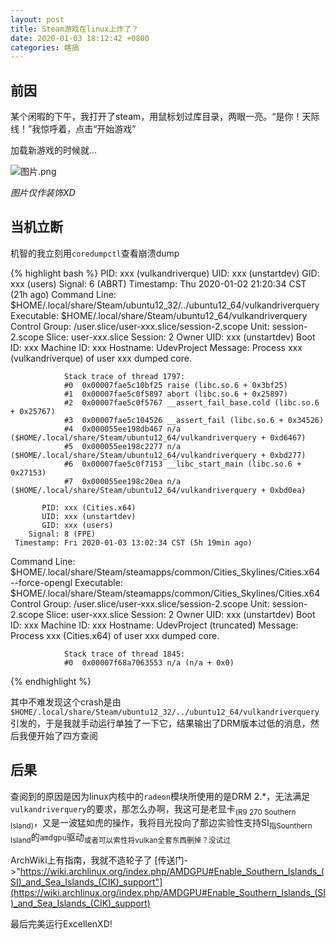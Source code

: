 ```yaml
---
layout: post
title: Steam游戏在linux上炸了？
date: 2020-01-03 18:12:42 +0800
categories: 瞎搞
---
```


## 前因

某个闲暇的下午，我打开了steam，用鼠标划过库目录，两眼一亮。“是你！天际线！”我惊呼着，点击“开始游戏”

加载新游戏的时候就...

![图片.png](https://i.loli.net/2020/01/03/rvpUVznIytL38Ju.png)

*图片仅作装饰XD*

## 当机立断

机智的我立刻用`coredumpctl`查看崩溃dump

{% highlight bash %}
           PID: xxx (vulkandriverque)
           UID: xxx (unstartdev)
           GID: xxx (users)
        Signal: 6 (ABRT)
     Timestamp: Thu 2020-01-02 21:20:34 CST (21h ago)
  Command Line: $HOME/.local/share/Steam/ubuntu12_32/../ubuntu12_64/vulkandriverquery
    Executable: $HOME/.local/share/Steam/ubuntu12_64/vulkandriverquery
 Control Group: /user.slice/user-xxx.slice/session-2.scope
          Unit: session-2.scope
         Slice: user-xxx.slice
       Session: 2
     Owner UID: xxx (unstartdev)
       Boot ID: xxx
    Machine ID: xxx
      Hostname: UdevProject
       Message: Process xxx (vulkandriverque) of user xxx dumped core.
                
                Stack trace of thread 1797:
                #0  0x00007fae5c10bf25 raise (libc.so.6 + 0x3bf25)
                #1  0x00007fae5c0f5897 abort (libc.so.6 + 0x25897)
                #2  0x00007fae5c0f5767 __assert_fail_base.cold (libc.so.6 + 0x25767)
                #3  0x00007fae5c104526 __assert_fail (libc.so.6 + 0x34526)
                #4  0x000055ee198db467 n/a ($HOME/.local/share/Steam/ubuntu12_64/vulkandriverquery + 0xd6467)
                #5  0x000055ee198c2277 n/a ($HOME/.local/share/Steam/ubuntu12_64/vulkandriverquery + 0xbd277)
                #6  0x00007fae5c0f7153 __libc_start_main (libc.so.6 + 0x27153)
                #7  0x000055ee198c20ea n/a ($HOME/.local/share/Steam/ubuntu12_64/vulkandriverquery + 0xbd0ea)

           PID: xxx (Cities.x64)
           UID: xxx (unstartdev)
           GID: xxx (users)
        Signal: 8 (FPE)
     Timestamp: Fri 2020-01-03 13:02:34 CST (5h 19min ago)
  Command Line: $HOME/.local/share/Steam/steamapps/common/Cities_Skylines/Cities.x64 --force-opengl
    Executable: $HOME/.local/share/Steam/steamapps/common/Cities_Skylines/Cities.x64
 Control Group: /user.slice/user-xxx.slice/session-2.scope
          Unit: session-2.scope
         Slice: user-xxx.slice
       Session: 2
     Owner UID: xxx (unstartdev)
       Boot ID: xxx
    Machine ID: xxx
      Hostname: UdevProject
(truncated)
       Message: Process xxx (Cities.x64) of user xxx dumped core.
                
                Stack trace of thread 1845:
                #0  0x00007f68a7063553 n/a (n/a + 0x0)
{% endhighlight %}

其中不难发现这个crash是由`$HOME/.local/share/Steam/ubuntu12_32/../ubuntu12_64/vulkandriverquery`引发的，于是我就手动运行单独了一下它，结果输出了DRM版本过低的消息，然后我便开始了四方查阅

## 后果

查阅到的原因是因为linux内核中的`radeon`模块所使用的是DRM 2.*，无法满足`vulkandriverquery`的要求，那怎么办啊，我这可是老显卡<sub>(R9 270 Southern Island)</sub>，又是一波猛如虎的操作，我将目光投向了那边实验性支持SI<sub>指Sounthern Island</sub>的`amdgpu`驱动<sub>或者可以索性将vulkan全套东西删掉？没试过</sub>

ArchWiki上有指南，我就不造轮子了  [传送门->"https://wiki.archlinux.org/index.php/AMDGPU#Enable_Southern_Islands_(SI)_and_Sea_Islands_(CIK)_support"](https://wiki.archlinux.org/index.php/AMDGPU#Enable_Southern_Islands_(SI)_and_Sea_Islands_(CIK)_support)

最后完美运行ExcellenXD!